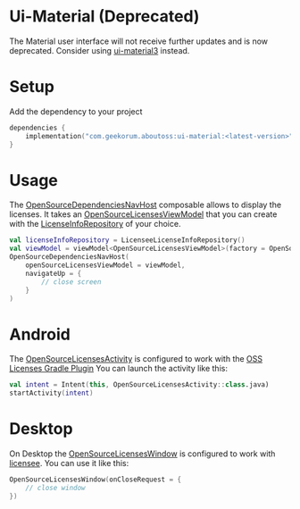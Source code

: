 Ui-Material (Deprecated)
========================

The Material user interface will not receive further updates and is now deprecated.
Consider using [ui-material3](ui-material3.md) instead.

Setup
=====

Add the dependency to your project

```kotlin title="build.gradle.kts"
dependencies {
    implementation("com.geekorum.aboutoss:ui-material:<latest-version>")
}
```

Usage
=====

The [OpenSourceDependenciesNavHost](api/ui/material2/com.geekorum.aboutoss.ui.material/-open-source-dependencies-nav-host.html)
composable allows to display the licenses. 
It takes an [OpenSourceLicensesViewModel](api/ui/common/com.geekorum.aboutoss.ui.common/-open-source-licenses-view-model/index.html)
that you can create with the [LicenseInfoRepository](license-sources.md) of your choice.

```kotlin
val licenseInfoRepository = LicenseeLicenseInfoRepository()
val viewModel = viewModel<OpenSourceLicensesViewModel>(factory = OpenSourceLicensesViewModel.Factory(licenseInfoRepository))
OpenSourceDependenciesNavHost(
    openSourceLicensesViewModel = viewModel,
    navigateUp = {
        // close screen
    }
)
```

Android
=======

The [OpenSourceLicensesActivity](api/ui/material2/com.geekorum.aboutoss.ui.material/-open-source-licenses-activity/index.html) is configured to work with the [OSS Licenses Gradle Plugin](https://github.com/google/play-services-plugins/tree/main/oss-licenses-plugin)
You can launch the activity like this:

```kotlin
val intent = Intent(this, OpenSourceLicensesActivity::class.java)
startActivity(intent)
```


Desktop
=======

On Desktop the [OpenSourceLicensesWindow](api/ui/material2/com.geekorum.aboutoss.ui.material/-open-source-licenses-window.html) is configured to work with [licensee](https://github.com/cashapp/licensee).
You can use it like this:

```kotlin
OpenSourceLicensesWindow(onCloseRequest = {
    // close window
})
```

